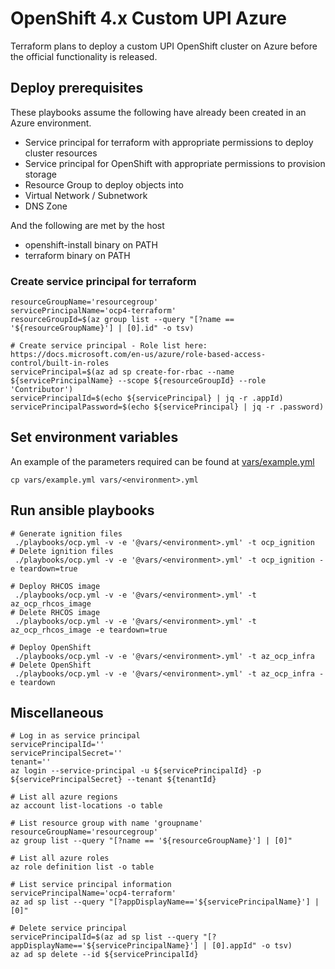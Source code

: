 # OpenShift 4.x Custom UPI Azure

Terraform plans to deploy a custom UPI OpenShift cluster on Azure before the official functionality is released.

## Deploy prerequisites

These playbooks assume the following have already been created in an Azure environment. 
- Service principal for terraform with appropriate permissions to deploy cluster resources
- Service principal for OpenShift with appropriate permissions to provision storage
- Resource Group to deploy objects into
- Virtual Network / Subnetwork
- DNS Zone

And the following are met by the host
- openshift-install binary on PATH
- terraform binary on PATH

### Create service principal for terraform

```shell script
resourceGroupName='resourcegroup'
servicePrincipalName='ocp4-terraform'
resourceGroupId=$(az group list --query "[?name == '${resourceGroupName}'] | [0].id" -o tsv)

# Create service principal - Role list here: https://docs.microsoft.com/en-us/azure/role-based-access-control/built-in-roles
servicePrincipal=$(az ad sp create-for-rbac --name ${servicePrincipalName} --scope ${resourceGroupId} --role 'Contributor')
servicePrincipalId=$(echo ${servicePrincipal} | jq -r .appId)
servicePrincipalPassword=$(echo ${servicePrincipal} | jq -r .password)
```

## Set environment variables 

An example of the parameters required can be found at [vars/example.yml](vars/example.yml)

```shell script
cp vars/example.yml vars/<environment>.yml
```

## Run ansible playbooks

```shell script
# Generate ignition files
 ./playbooks/ocp.yml -v -e '@vars/<environment>.yml' -t ocp_ignition
# Delete ignition files
 ./playbooks/ocp.yml -v -e '@vars/<environment>.yml' -t ocp_ignition -e teardown=true

# Deploy RHCOS image
 ./playbooks/ocp.yml -v -e '@vars/<environment>.yml' -t az_ocp_rhcos_image
# Delete RHCOS image
 ./playbooks/ocp.yml -v -e '@vars/<environment>.yml' -t az_ocp_rhcos_image -e teardown=true

# Deploy OpenShift
 ./playbooks/ocp.yml -v -e '@vars/<environment>.yml' -t az_ocp_infra
# Delete OpenShift 
 ./playbooks/ocp.yml -v -e '@vars/<environment>.yml' -t az_ocp_infra -e teardown
```

## Miscellaneous

```shell script
# Log in as service principal 
servicePrincipalId=''
servicePrincipalSecret=''
tenant=''
az login --service-principal -u ${servicePrincipalId} -p ${servicePrincipalSecret} --tenant ${tenantId}

# List all azure regions
az account list-locations -o table

# List resource group with name 'groupname'
resourceGroupName='resourcegroup'
az group list --query "[?name == '${resourceGroupName}'] | [0]"

# List all azure roles
az role definition list -o table

# List service principal information
servicePrincipalName='ocp4-terraform'
az ad sp list --query "[?appDisplayName=='${servicePrincipalName}'] | [0]"

# Delete service principal 
servicePrincipalId=$(az ad sp list --query "[?appDisplayName=='${servicePrincipalName}'] | [0].appId" -o tsv)
az ad sp delete --id ${servicePrincipalId}
```
